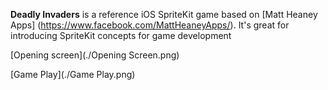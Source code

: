 **Deadly Invaders** is a reference iOS SpriteKit game based on [Matt Heaney Apps] (https://www.facebook.com/MattHeaneyApps/).  It's great for introducing SpriteKit concepts for game development

[Opening screen](./Opening Screen.png)

[Game Play](./Game Play.png)
